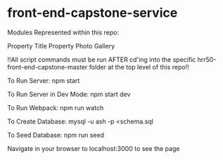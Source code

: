 # front-end-capstone-service

Modules Represented within this repo:

Property Title
Property Photo Gallery

!!All script commands must be run AFTER cd'ing into the specific hrr50-front-end-capstone-master folder at the top level of this repo!!

To Run Server:
npm start

To Run Server in Dev Mode:
npm start dev

To Run Webpack:
npm run watch

To Create Database:
mysql -u ash -p <schema.sql

To Seed Database:
npm run seed

Navigate in your browser to localhost:3000 to see the page